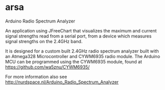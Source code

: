 arsa
====

Arduino Radio Spectrum Analyzer

An application using JFreeChart that visualizes the maximum and current signal strengths
read from a serial port, from a device which measures signal strengths on the 2.4GHz band.

It is designed for a custom built 2.4GHz radio spectrum analyzer built with an Atmega328 Microcontroller and CYWM6935 radio module.
The Arduino MCU can be programmed using the CYWM6935 module, found at https://github.com/wa5znu/CYWM6935/

For more information also see http://nurdspace.nl/Arduino_Radio_Spectrum_Analyzer

